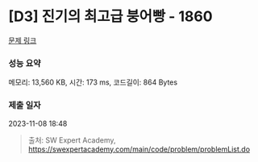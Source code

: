 # [D3] 진기의 최고급 붕어빵 - 1860 

[문제 링크](https://swexpertacademy.com/main/code/problem/problemDetail.do?contestProbId=AV5LsaaqDzYDFAXc) 

### 성능 요약

메모리: 13,560 KB, 시간: 173 ms, 코드길이: 864 Bytes

### 제출 일자

2023-11-08 18:48



> 출처: SW Expert Academy, https://swexpertacademy.com/main/code/problem/problemList.do